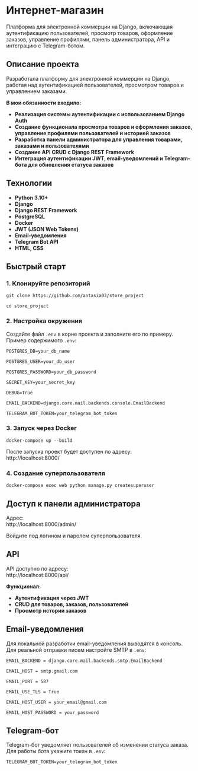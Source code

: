 # Интернет-магазин

Платформа для электронной коммерции на Django, включающая аутентификацию пользователей, просмотр товаров, оформление заказов, управление профилями, панель администратора, API и интеграцию с Telegram-ботом.

## Описание проекта

Разработала платформу для электронной коммерции на Django, работая над аутентификацией пользователей, просмотром товаров и управлением заказами.

**В мои обязанности входило:**
- **Реализация системы аутентификации с использованием Django Auth**
- **Создание функционала просмотра товаров и оформления заказов, управление профилями пользователей и историей заказов**
- **Разработка панели администратора для управления товарами, заказами и пользователями**
- **Создание API CRUD с Django REST Framework**
- **Интеграция аутентификации JWT, email-уведомлений и Telegram-бота для обновления статуса заказов**

## Технологии

- **Python 3.10+**
- **Django**
- **Django REST Framework**
- **PostgreSQL**
- **Docker**
- **JWT (JSON Web Tokens)**
- **Email-уведомления**
- **Telegram Bot API**
- **HTML, CSS**

## Быстрый старт

### 1. Клонируйте репозиторий

`git clone https://github.com/antasia03/store_project`

`cd store_project`


### 2. Настройка окружения

Создайте файл `.env` в корне проекта и заполните его по примеру.  
Пример содержимого `.env`:

`POSTGRES_DB=your_db_name`

`POSTGRES_USER=your_db_user`

`POSTGRES_PASSWORD=your_db_password`

`SECRET_KEY=your_secret_key`

`DEBUG=True`

`EMAIL_BACKEND=django.core.mail.backends.console.EmailBackend`

`TELEGRAM_BOT_TOKEN=your_telegram_bot_token`


### 3. Запуск через Docker

`docker-compose up --build`


После запуска проект будет доступен по адресу:  
http://localhost:8000/



### 4. Создание суперпользователя

`docker-compose exec web python manage.py createsuperuser`


## Доступ к панели администратора

Адрес:  
http://localhost:8000/admin/


Войдите под логином и паролем суперпользователя.

## API

API доступно по адресу:  
http://localhost:8000/api/

**Функционал:**
- **Аутентификация через JWT**
- **CRUD для товаров, заказов, пользователей**
- **Просмотр истории заказов**

## Email-уведомления

Для локальной разработки email-уведомления выводятся в консоль.  
Для реальной отправки писем настройте SMTP в `.env`:

`EMAIL_BACKEND = django.core.mail.backends.smtp.EmailBackend`

`EMAIL_HOST = smtp.gmail.com`

`EMAIL_PORT = 587`

`EMAIL_USE_TLS = True`

`EMAIL_HOST_USER = your_email@gmail.com`

`EMAIL_HOST_PASSWORD = your_password`


## Telegram-бот

Telegram-бот уведомляет пользователей об изменении статуса заказа.  
Для работы бота укажите токен в `.env`:

`TELEGRAM_BOT_TOKEN=your_telegram_bot_token`
